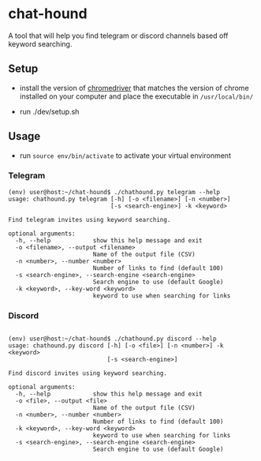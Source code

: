 # chat-hound
A tool that will help you find telegram or discord channels based off keyword searching.

## Setup
- install the version of [chromedriver](https://chromedriver.chromium.org/downloads) that matches the version of chrome installed on your computer and place the executable in `/usr/local/bin/`

- run ./dev/setup.sh

## Usage

- run `source env/bin/activate` to activate your virtual environment

### Telegram
```
(env) user@host:~/chat-hound$ ./chathound.py telegram --help
usage: chathound.py telegram [-h] [-o <filename>] [-n <number>]
                             [-s <search-engine>] -k <keyword>

Find telegram invites using keyword searching.

optional arguments:
  -h, --help            show this help message and exit
  -o <filename>, --output <filename>
                        Name of the output file (CSV)
  -n <number>, --number <number>
                        Number of links to find (default 100)
  -s <search-engine>, --search-engine <search-engine>
                        Search engine to use (default Google)
  -k <keyword>, --key-word <keyword>
                        keyword to use when searching for links

```

### Discord

```

(env) user@host:~/chat-hound$ ./chathound.py discord --help
usage: chathound.py discord [-h] [-o <file>] [-n <number>] -k <keyword>
                            [-s <search-engine>]

Find discord invites using keyword searching.

optional arguments:
  -h, --help            show this help message and exit
  -o <file>, --output <file>
                        Name of the output file (CSV)
  -n <number>, --number <number>
                        Number of links to find (default 100)
  -k <keyword>, --key-word <keyword>
                        keyword to use when searching for links
  -s <search-engine>, --search-engine <search-engine>
                        Search engine to use (default Google)

```